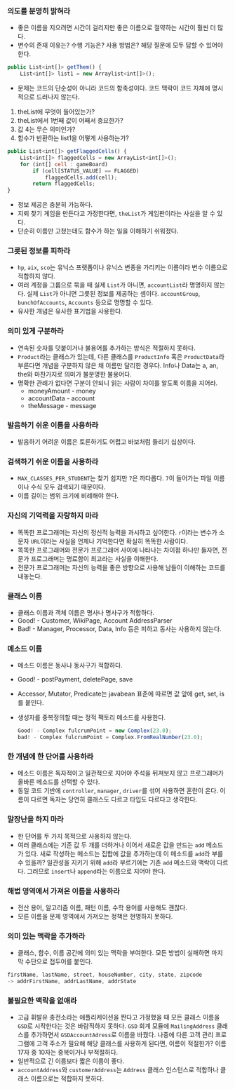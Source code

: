 ### 의도를 분명히 밝혀라

- 좋은 이름을 지으려면 시간이 걸리지만 좋은 이름으로 절약하는 시간이 훨씬 더 많다.
- 변수의 존재 이유는? 수행 기능은? 사용 방법은? 해당 질문에 모두 답할 수 있어야 한다.

```jsx
public List<int[]> getThem() {
	List<int[]> list1 = new Arraylist<int[]>();
```

- 문제는 코드의 단순성이 아니라 코드의 함축성이다. 코드 맥락이 코드 자체에 명시적으로 드러나지 않는다.
1. theList에 무엇이 들어있는가?
2. theList에서 1번째 값이 어째서 중요한가?
3. 값 4는 무슨 의미인가?
4. 함수가 반환하는 list1을 어떻게 사용하는가?

```jsx
public List<int[]> getFlaggedCells() {
	List<int[]> flaggedCells = new ArrayList<int[]>();
	for (int[] cell : gameBoard)
		if (cell[STATUS_VALUE] == FLAGGED)
			flaggedCells.add(cell);
		return flaggedCells;
}
```

- 정보 제공은 충분히 가능하다.
- 지뢰 찾기 게임을 만든다고 가정한다면, `theList`가 게임판이라는 사실을 알 수 있다.
- 단순히 이름만 고쳤는데도 함수가 하는 일을 이해하기 쉬워졌다.

### 그릇된 정보를 피하라

- `hp`, `aix`, `sco`는 유닉스 프랫폼이나 유닉스 변종을 가리키는 이름이라 변수 이름으로 적합하지 않다.
- 여러 계정을 그룹으로 묶을 때 실제 `List`가 아니면, `accountList`라 명명하지 않는다. 실제 `List`가 아니면 그릇된 정보를 제공하는 셈이다.
`accountGroup`, `bunchOfAccounts`, `Accounts` 등으로 명명할 수 있다.
- 유사한 개념은 유사한 표기법을 사용한다.

### 의미 있게 구분하라

- 연속된 숫자를 덧붙이거나 불용어를 추가하는 방식은 적절하지 못하다.
- `Product`라는 클래스가 있는데, 다른 클래스를 `ProductInfo` 혹은 `ProductData`라 부른다면 개념을 구분하지 않은 채 이름만 달리한 경우다.
Info나 Data는 a, an, the와 마찬가지로 의미가 불분명한 불용어다.
- 명확한 관례가 없다면 구분이 안되니 읽는 사람이 차이를 알도록 이름을 지어라.
    - moneyAmount - money
    - accountData - account
    - theMessage - message

### 발음하기 쉬운 이름을 사용하라

- 발음하기 어려운 이름은 토론하기도 어렵고 바보처럼 들리기 십상이다.

### 검색하기 쉬운 이름을 사용하라

- `MAX_CLASSES_PER_STUDENT`는 찾기 쉽지만 `7`은 까다롭다. 
`7`이 들어가는 파일 이름이나 수식 모두 검색되기 때문이다.
- 이름 길이는 범위 크기에 비례해야 한다.

### 자신의 기억력을 자랑하지 마라

- 똑똑한 프로그래머는 자신의 정신적 능력을 과시하고 싶어한다. `r`이라는 변수가 소문자 `URL`이라는 사실을 언제나 기억한다면 확실히 똑똑한 사람이다.
- 똑똑한 프로그래머와 전문가 프로그래머 사이에 나타나는 차이점 하나만 들자면, 전문가 프로그래머는 명료함이 최고라는 사실을 이해한다.
- 전문가 프로그래머는 자신의 능력을 좋은 방향으로 사용해 남들이 이해하는 코드를 내놓는다.

### 클래스 이름

- 클래스 이름과 객체 이름은 명사나 명사구가 적합하다.
- Good! - Customer, WikiPage, Account AddressParser
- Bad! - Manager, Processor, Data, Info 등은 피하고 동사는 사용하지 않는다.

### 메소드 이름

- 메소드 이름은 동사나 동사구가 적합하다.
- Good! - postPayment, deletePage, save
- Accessor, Mutator, Predicate는 javabean 표준에 따르면 값 앞에 get, set, is를 붙인다.
- 생성자를 중복정의할 때는 정적 팩토리 메소드를 사용한다.
    
    ```jsx
    Good! - Complex fulcrumPoint = new Complex(23.0);
    bad! - Complex fulcrumPoint = Complex.FromRealNumber(23.0);
    ```
    

### 한 개념에 한 단어를 사용하라

- 메소드 이름은 독자적이고 일관적으로 지어야 주석을 뒤져보지 않고 프로그래머가 올바른 메소드를 선택할 수 있다.
- 동일 코드 기반에 `controller`, `manager`, `driver`를 섞어 사용하면 혼란이 온다. 이름이 다르면 독자는 당연히 클래스도 다르고 타입도 다르다고 생각한다.

### 말장난을 하지 마라

- 한 단어를 두 가지 목적으로 사용하지 않는다.
- 여러 클래스에는 기존 값 두 개를 더하거나 이어서 새로운 값을 만드는 `add` 메소드가 있다. 새로 작성하는 메소드는 집합에 값을 추가하는데 이 메소드를 `add`라 부를 수 있을까? 일관성을 지키기 위해 `add`라 부르기에는 기존 `add` 메소드와 맥락이 다르다. 그러므로 `insert`나 `append`라는 이름으로 지어야 한다.

### 해법 영역에서 가져온 이름을 사용하라

- 전산 용어, 알고리즘 이름, 패턴 이름, 수학 용어를 사용해도 괜찮다.
- 모른 이름을 문제 영역에서 가져오는 정책은 현명하지 못하다.

### 의미 있는 맥락을 추가하라

- 클래스, 함수, 이름 공간에 의미 있는 맥락을 부여한다. 모든 방법이 실패하면 마지막 수단으로 접두어를 붙인다.

```jsx
firstName, lastName, street, houseNumber, city, state, zipcode
-> addrFirstName, addrLastName, addrState
```

### 불필요한 맥락을 없애라

- 고급 휘발유 충전소라는 애플리케이션을 짠다고 가정했을 때 모든 클래스 이름을 `GSD`로 시작한다는 것은 바람직하지 못하다. 
`GSD` 회계 모듈에 `MailingAddress` 클래스를 추가하면서 `GSDAccountAdress`로 이름을 바꿨다. 나중에 다른 고객 관리 프로그램에 고객 주소가 필요해 해당 클래스를 사용하게 된다면, 이름이 적절한가? 이름 17자 중 10자는 중복이거나 부적절하다.
- 일반적으로 긴 이름보다 짧은 이름이 좋다.
- `accountAddress`와 `customerAddress`는 `Address` 클래스 인스턴스로 적합하나 클래스 이름으로는 적합하지 못하다.
